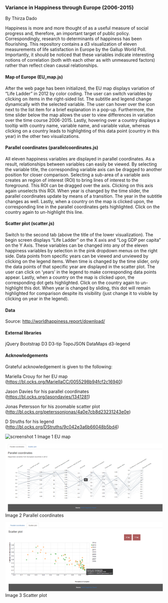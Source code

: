 ### Variance in Happiness through Europe (2006-2015)

By Thirza Dado

Happiness is more and more thought of as a useful measure of social progress and, therefore, an important target of public policy. Correspondingly, research to determinants of happiness has been flourishing. This repository contains a d3 visualization of  eleven measurements of life satisfaction in Europe by the Gallup World Poll. Importantly, it should be noticed that these variables indicate interesting notions of correlation (both with each other as with unmeasured factors) rather than reflect clean causal relationships.
#### Map of Europe (EU_map.js)
After the web page has been initialized, the EU map displays variation of “Life Ladder” in 2012 by color coding. The user can switch variables by clicking on items in the right-sided list. The subtitle and legend change dynamically with the selected variable. The user can hover over the icon next to the list item for a brief explanation in a pop-up. Furthermore, the time slider below the map allows the user to view differences in variation over the time course 2006-2015. Lastly, hovering over a country displays a tooltip with country name, variable name, and variable value, whereas clicking on a country leads to highlighting of this data point (country in this year) in the other two visualizations. 
#### Parallel coordinates (parallelcoordinates.js)
All eleven happiness variables are displayed in parallel coordinates. As a result, relationships between variables can easily be viewed. By selecting the variable title, the corresponding variable axis can be dragged to another position for closer comparison. Selecting a sub-area of a variable axis creates an region of interest (ROI) to bring lines of interest to the foreground. This ROI can be dragged over the axis. Clicking on this axis again unselects this ROI. When year is changed by the time slider, the parallel coordinates update by means of a transition. The year in the subtitle changes as well. Lastly, when a country on the map is clicked upon, the corresponding line in the parallel coordinates gets highlighted. Click on the country again to un-highlight this line. 
#### Scatter plot (scatter.js)
Switch to the second tab (above the title of the lower visualization). The begin screen displays “Life Ladder” on the X axis and “Log GDP per capita” on the Y Axis. These variables can be changed into any of the eleven happiness variables by selection in the pink dropdown menus on the right side. Data points from specific years can be viewed and unviewed by clicking on the legend items. When time is changed by the time slider, only the data points of that specific year are displayed in the scatter plot. The user can click on ‘years’ in the legend to make corresponding data points appear. Lastly, when a country on the map is clicked upon, the corresponding dot gets highlighted. Click on the country again to un-highlight this dot. When year is changed by sliding, this dot will remain highlighted for comparison despite its visibility (just change it to visible by clicking on year in the legend).
#### Data
Source: http://worldhappiness.report/download/ 

#### External libraries
jQuery
Bootstrap
D3
D3-tip
TopoJSON
DataMaps
d3-legend
#### Acknowledgements
Grateful acknowledgement is given to the following:

Mariella Crouy for her EU map
(https://bl.ocks.org/MariellaCC/0055298b94fcf2c16940)

Jason Davies for his parallel coordinates 
(https://bl.ocks.org/jasondavies/1341281)

Jonas Petersson for his zoomable scatter plot 
(http://bl.ocks.org/peterssonjonas/4a0e7cb8d23231243e0e)

D Struths for his legend
(http://bl.ocks.org/DStruths/9c042e3a6b66048b5bd4) 


![screenshot 1](/doc/screenhot1.png)
Image 1 EU map

![screenshot 2](/doc/screenshot2.png)
Image 2 Parallel coordinates

![screenshot 3](/doc/screenshot3.png)
Image 3 Scatter plot

 
